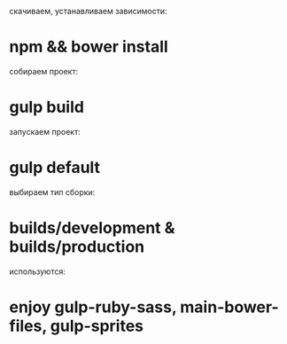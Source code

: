 скачиваем, устанавливаем зависимости:
# npm && bower install
собираем проект:
# gulp build
запускаем проект:
# gulp default
выбираем тип сборки:
# builds/development & builds/production
используются:
# enjoy gulp-ruby-sass, main-bower-files, gulp-sprites
